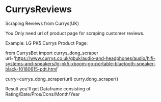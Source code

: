 # CurrysReviews
Scraping Reviews from Currys(UK)

You Only need url of product page for scraping customer reviews.

Example:
LG PK5 Currys Product Page:


from CurrysBot import currys_dong_scraper
url='https://www.currys.co.uk/gbuk/audio-and-headphones/audio/hifi-systems-and-speakers/lg-pk5-xboom-go-portable-bluetooth-speaker-black-10180615-pdt.html'

curry=currys_dong_scraper(url)
curry.dong_scraper()

Result you'll get Dataframe consisting of
Rating/Date/Pros/Cons/Month/Year



